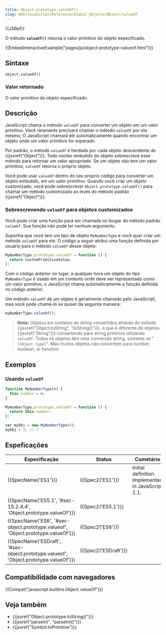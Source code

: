 ```yaml
---
title: Object.prototype.valueOf()
slug: Web/JavaScript/Reference/Global_Objects/Object/valueOf
---
```


{{JSRef}}

O método **`valueOf()`** retorna o valor primitivo do objeto especificado.

{{EmbedInteractiveExample("pages/js/object-prototype-valueof.html")}}

## Sintaxe

```
object.valueOf()
```

### Valor retornado

O valor primitivo do objeto especificado.

## Descrição

JavaScript chama o método `valueOf` para converter um objeto em um valor primitivo. Você raramente precisará chamar o método `valueOf` por ele mesmo; O JavaScript chamará ele automaticamente quando encontrar um objeto onde um valor primitivo for esperado.

Por padrão, o método `valueOf` é herdado por cada objeto descendente de {{jsxref("Object")}}. Todo núcleo embutido do objeto sobrescreve esse método para retornar um valor apropriado. Se um objeto não tem um valor primitivo, `valueOf` retorna o próprio objeto.

Você pode usar `valueOf` dentro do seu próprio código para converter um objeto embutido, em um valor primitivo. Quando você criar um objeto customizado, você pode sobrescrever `Object.prototype.valueOf()` para chamar um método customizado ao invés do método padrão {{jsxref("Object")}}.

### Sobrescrevendo `valueOf` para objetos customizados

Você pode criar uma função para ser chamada no lougar do método padrão `valueOf`. Sua função não pode ter nenhum argumento.

Suponha que você tem um tipo de objeto `MyNumberType` e você quer criar um método `valueOf` para ele. O código a seguir atribui uma função definida por usuário para o método `valueOf` desse objeto:

```js
MyNumberType.prototype.valueOf = function () {
  return customPrimitiveValue;
};
```

Com o código anterior no lugar, a qualquer hora um objeto do tipo `MyNumberType` é usado em um contexto onde deve ser representado como um valor primitivo, o JavaScript chama automaticamente a função definida no código anterior.

Um método `valueOf` de um objeto é geralmente chamado pelo JavaScript, mas você pode chamá-lo se quiser da seguinte maneira:

```js
myNumberType.valueOf();
```

> **Nota:** Objetos em contexto de string convertidos através do método {{jsxref("Object.toString", "toString()")}}, o que é diferente de objetos {{jsxref("String")}} convertendo para string primiriva utlizando `valueOf`. Todos os objetos têm uma conversão string, somente se "`[object type]`". Mas muitos objetos não convertem para number, boolean, or function.

## Exemplos

### Usando `valueOf`

```js
function MyNumberType(n) {
  this.number = n;
}

MyNumberType.prototype.valueOf = function () {
  return this.number;
};

var myObj = new MyNumberType(4);
myObj + 3; // 7
```

## Espeficações

| Especificação                                                                        | Status               | Cometário                                          |
| ------------------------------------------------------------------------------------ | -------------------- | -------------------------------------------------- |
| {{SpecName('ES1')}}                                                                  | {{Spec2('ES1')}}     | Initial definition. Implemented in JavaScript 1.1. |
| {{SpecName('ES5.1', '#sec-15.2.4.4', 'Object.prototype.valueOf')}}                   | {{Spec2('ES5.1')}}   |                                                    |
| {{SpecName('ES6', '#sec-object.prototype.valueof', 'Object.prototype.valueOf')}}     | {{Spec2('ES6')}}     |                                                    |
| {{SpecName('ESDraft', '#sec-object.prototype.valueof', 'Object.prototype.valueOf')}} | {{Spec2('ESDraft')}} |                                                    |

## Compatibilidade com navegadores

{{Compat("javascript.builtins.Object.valueOf")}}

## Veja também

- {{jsxref("Object.prototype.toString()")}}
- {{jsxref("parseInt", "parseInt()")}}
- {{jsxref("Symbol.toPrimitive")}}
